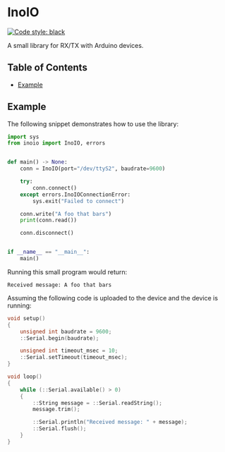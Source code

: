 # InoIO
[![Code style: black](https://img.shields.io/badge/code%20style-black-000000.svg)](https://github.com/psf/black)

A small library for RX/TX with Arduino devices.

## Table of Contents
- [Example](#example)

## Example
The following snippet demonstrates how to use the library:
```python
import sys
from inoio import InoIO, errors


def main() -> None:
    conn = InoIO(port="/dev/ttyS2", baudrate=9600)

    try:
        conn.connect()
    except errors.InoIOConnectionError:
        sys.exit("Failed to connect")

    conn.write("A foo that bars")
    print(conn.read())

    conn.disconnect()


if __name__ == "__main__":
    main()
```
Running this small program would return:
```
Received message: A foo that bars
```
Assuming the following code is uploaded to the device and the device is running:
```C++
void setup()
{
    unsigned int baudrate = 9600;
    ::Serial.begin(baudrate);

    unsigned int timeout_msec = 10;
    ::Serial.setTimeout(timeout_msec);
}

void loop()
{
    while (::Serial.available() > 0)
    {
        ::String message = ::Serial.readString();
        message.trim();

        ::Serial.println("Received message: " + message);
        ::Serial.flush();
    }
}
```
